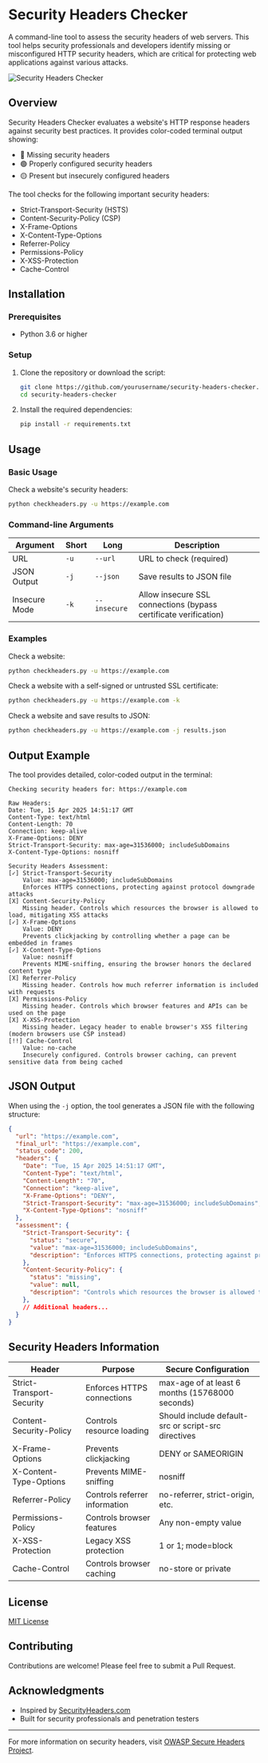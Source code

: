 # Security Headers Checker

A command-line tool to assess the security headers of web servers. This tool helps security professionals and developers identify missing or misconfigured HTTP security headers, which are critical for protecting web applications against various attacks.

![Security Headers Checker](https://via.placeholder.com/800x200/0073CF/FFFFFF?text=Security+Headers+Checker)

## Overview

Security Headers Checker evaluates a website's HTTP response headers against security best practices. It provides color-coded terminal output showing:

- 🔴 Missing security headers
- 🟢 Properly configured security headers
- 🟡 Present but insecurely configured headers

The tool checks for the following important security headers:

- Strict-Transport-Security (HSTS)
- Content-Security-Policy (CSP)
- X-Frame-Options
- X-Content-Type-Options
- Referrer-Policy
- Permissions-Policy
- X-XSS-Protection
- Cache-Control

## Installation

### Prerequisites

- Python 3.6 or higher

### Setup

1. Clone the repository or download the script:
   ```bash
   git clone https://github.com/yourusername/security-headers-checker.git
   cd security-headers-checker
   ```

2. Install the required dependencies:
   ```bash
   pip install -r requirements.txt
   ```

## Usage

### Basic Usage

Check a website's security headers:

```bash
python checkheaders.py -u https://example.com
```

### Command-line Arguments

| Argument | Short | Long | Description |
|----------|-------|------|-------------|
| URL | `-u` | `--url` | URL to check (required) |
| JSON Output | `-j` | `--json` | Save results to JSON file |
| Insecure Mode | `-k` | `--insecure` | Allow insecure SSL connections (bypass certificate verification) |

### Examples

Check a website:
```bash
python checkheaders.py -u https://example.com
```

Check a website with a self-signed or untrusted SSL certificate:
```bash
python checkheaders.py -u https://example.com -k
```

Check a website and save results to JSON:
```bash
python checkheaders.py -u https://example.com -j results.json
```

## Output Example

The tool provides detailed, color-coded output in the terminal:

```
Checking security headers for: https://example.com

Raw Headers:
Date: Tue, 15 Apr 2025 14:51:17 GMT
Content-Type: text/html
Content-Length: 70
Connection: keep-alive
X-Frame-Options: DENY
Strict-Transport-Security: max-age=31536000; includeSubDomains
X-Content-Type-Options: nosniff

Security Headers Assessment:
[✓] Strict-Transport-Security
    Value: max-age=31536000; includeSubDomains
    Enforces HTTPS connections, protecting against protocol downgrade attacks
[X] Content-Security-Policy
    Missing header. Controls which resources the browser is allowed to load, mitigating XSS attacks
[✓] X-Frame-Options
    Value: DENY
    Prevents clickjacking by controlling whether a page can be embedded in frames
[✓] X-Content-Type-Options
    Value: nosniff
    Prevents MIME-sniffing, ensuring the browser honors the declared content type
[X] Referrer-Policy
    Missing header. Controls how much referrer information is included with requests
[X] Permissions-Policy
    Missing header. Controls which browser features and APIs can be used on the page
[X] X-XSS-Protection
    Missing header. Legacy header to enable browser's XSS filtering (modern browsers use CSP instead)
[!!] Cache-Control
    Value: no-cache
    Insecurely configured. Controls browser caching, can prevent sensitive data from being cached
```

## JSON Output

When using the `-j` option, the tool generates a JSON file with the following structure:

```json
{
  "url": "https://example.com",
  "final_url": "https://example.com",
  "status_code": 200,
  "headers": {
    "Date": "Tue, 15 Apr 2025 14:51:17 GMT",
    "Content-Type": "text/html",
    "Content-Length": "70",
    "Connection": "keep-alive",
    "X-Frame-Options": "DENY",
    "Strict-Transport-Security": "max-age=31536000; includeSubDomains",
    "X-Content-Type-Options": "nosniff"
  },
  "assessment": {
    "Strict-Transport-Security": {
      "status": "secure",
      "value": "max-age=31536000; includeSubDomains",
      "description": "Enforces HTTPS connections, protecting against protocol downgrade attacks"
    },
    "Content-Security-Policy": {
      "status": "missing",
      "value": null,
      "description": "Controls which resources the browser is allowed to load, mitigating XSS attacks"
    },
    // Additional headers...
  }
}
```

## Security Headers Information

| Header | Purpose | Secure Configuration |
|--------|---------|---------------------|
| Strict-Transport-Security | Enforces HTTPS connections | max-age of at least 6 months (15768000 seconds) |
| Content-Security-Policy | Controls resource loading | Should include default-src or script-src directives |
| X-Frame-Options | Prevents clickjacking | DENY or SAMEORIGIN |
| X-Content-Type-Options | Prevents MIME-sniffing | nosniff |
| Referrer-Policy | Controls referrer information | no-referrer, strict-origin, etc. |
| Permissions-Policy | Controls browser features | Any non-empty value |
| X-XSS-Protection | Legacy XSS protection | 1 or 1; mode=block |
| Cache-Control | Controls browser caching | no-store or private |

## License

[MIT License](LICENSE)

## Contributing

Contributions are welcome! Please feel free to submit a Pull Request.

## Acknowledgments

- Inspired by [SecurityHeaders.com](https://securityheaders.com)
- Built for security professionals and penetration testers

---

For more information on security headers, visit [OWASP Secure Headers Project](https://owasp.org/www-project-secure-headers/).